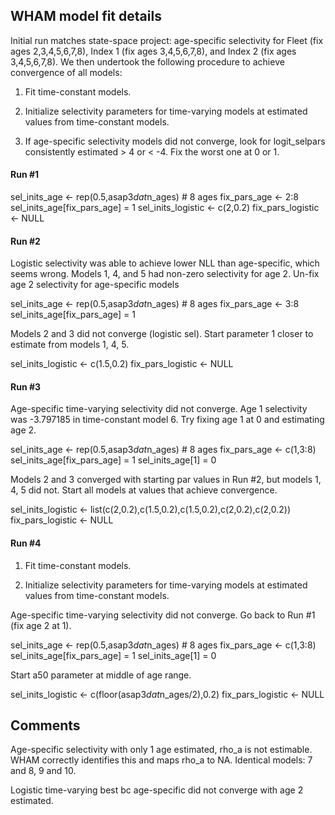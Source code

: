 ## WHAM model fit details

Initial run matches state-space project: age-specific selectivity for Fleet (fix ages 2,3,4,5,6,7,8), Index 1 (fix ages 3,4,5,6,7,8), and Index 2 (fix ages 3,4,5,6,7,8). We then undertook the following procedure to achieve convergence of all models:

1. Fit time-constant models.

2. Initialize selectivity parameters for time-varying models at estimated values from time-constant models.

3. If age-specific selectivity models did not converge, look for logit_selpars consistently estimated > 4 or < -4. Fix the worst one at 0 or 1.

#### Run #1

sel_inits_age <- rep(0.5,asap3$dat$n_ages) # 8 ages
fix_pars_age <- 2:8
sel_inits_age[fix_pars_age] = 1
sel_inits_logistic <- c(2,0.2)
fix_pars_logistic <- NULL

#### Run #2

Logistic selectivity was able to achieve lower NLL than age-specific, which seems wrong.
Models 1, 4, and 5 had non-zero selectivity for age 2.
Un-fix age 2 selectivity for age-specific models

sel_inits_age <- rep(0.5,asap3$dat$n_ages) # 8 ages
fix_pars_age <- 3:8
sel_inits_age[fix_pars_age] = 1

Models 2 and 3 did not converge (logistic sel). Start parameter 1 closer to estimate from models 1, 4, 5.

sel_inits_logistic <- c(1.5,0.2)
fix_pars_logistic <- NULL

#### Run #3

Age-specific time-varying selectivity did not converge.
Age 1 selectivity was -3.797185 in time-constant model 6. Try fixing age 1 at 0 and estimating age 2.

sel_inits_age <- rep(0.5,asap3$dat$n_ages) # 8 ages
fix_pars_age <- c(1,3:8)
sel_inits_age[fix_pars_age] = 1
sel_inits_age[1] = 0

Models 2 and 3 converged with starting par values in Run #2, but models 1, 4, 5 did not. Start all models at values that achieve convergence.

sel_inits_logistic <- list(c(2,0.2),c(1.5,0.2),c(1.5,0.2),c(2,0.2),c(2,0.2))
fix_pars_logistic <- NULL

#### Run #4

1. Fit time-constant models.

2. Initialize selectivity parameters for time-varying models at estimated values from time-constant models.

Age-specific time-varying selectivity did not converge.
Go back to Run #1 (fix age 2 at 1).

sel_inits_age <- rep(0.5,asap3$dat$n_ages) # 8 ages
fix_pars_age <- c(1,3:8)
sel_inits_age[fix_pars_age] = 1
sel_inits_age[1] = 0

Start a50 parameter at middle of age range.

sel_inits_logistic <- c(floor(asap3$dat$n_ages/2),0.2)
fix_pars_logistic <- NULL

## Comments

Age-specific selectivity with only 1 age estimated, rho_a is not estimable. WHAM correctly identifies this and maps rho_a to NA. Identical models: 7 and 8, 9 and 10.

Logistic time-varying best bc age-specific did not converge with age 2 estimated.

